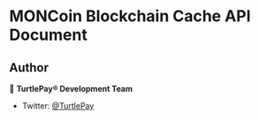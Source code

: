 # MONCoin Blockchain Cache API Document

## Author

👤 **TurtlePay® Development Team**

* Twitter: [@TurtlePay](https://twitter.com/TurtlePay)

